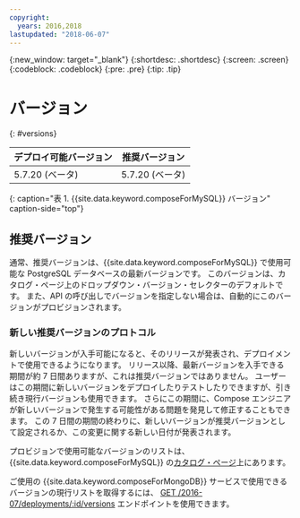 ```yaml
---
copyright:
  years: 2016,2018
lastupdated: "2018-06-07"
---
```


{:new_window: target="_blank"}
{:shortdesc: .shortdesc}
{:screen: .screen}
{:codeblock: .codeblock}
{:pre: .pre}
{:tip: .tip}

# バージョン
{: #versions}

デプロイ可能バージョン | 推奨バージョン
----------|-----------
5.7.20 (ベータ) | 5.7.20 (ベータ)
{: caption="表 1. {{site.data.keyword.composeForMySQL}} バージョン" caption-side="top"}

## 推奨バージョン

通常、推奨バージョンは、{{site.data.keyword.composeForMySQL}} で使用可能な PostgreSQL データベースの最新バージョンです。 このバージョンは、カタログ・ページ上のドロップダウン・バージョン・セレクターのデフォルトです。 また、API の呼び出しでバージョンを指定しない場合は、自動的にこのバージョンがプロビジョンされます。

### 新しい推奨バージョンのプロトコル

新しいバージョンが入手可能になると、そのリリースが発表され、デプロイメントで使用できるようになります。 リリース以降、最新バージョンを入手できる期間が約 7 日間ありますが、これは推奨バージョンではありません。 ユーザーはこの期間に新しいバージョンをデプロイしたりテストしたりできますが、引き続き現行バージョンも使用できます。 さらにこの期間に、Compose エンジニアが新しいバージョンで発生する可能性がある問題を発見して修正することもできます。 この 7 日間の期間の終わりに、新しいバージョンが推奨バージョンとして設定されるか、この変更に関する新しい日付が発表されます。

プロビジョンで使用可能なバージョンのリストは、{{site.data.keyword.composeForMySQL}} の[カタログ・ページ](https://console.{DomainName}/catalog/services/compose-for-mysql)上にあります。

ご使用の {{site.data.keyword.composeForMongoDB}} サービスで使用できるバージョンの現行リストを取得するには、
[GET /2016-07/deployments/:id/versions](https://apidocs.compose.com/v1.0/reference#2016-07-get-deployments-versions) エンドポイントを使用できます。

